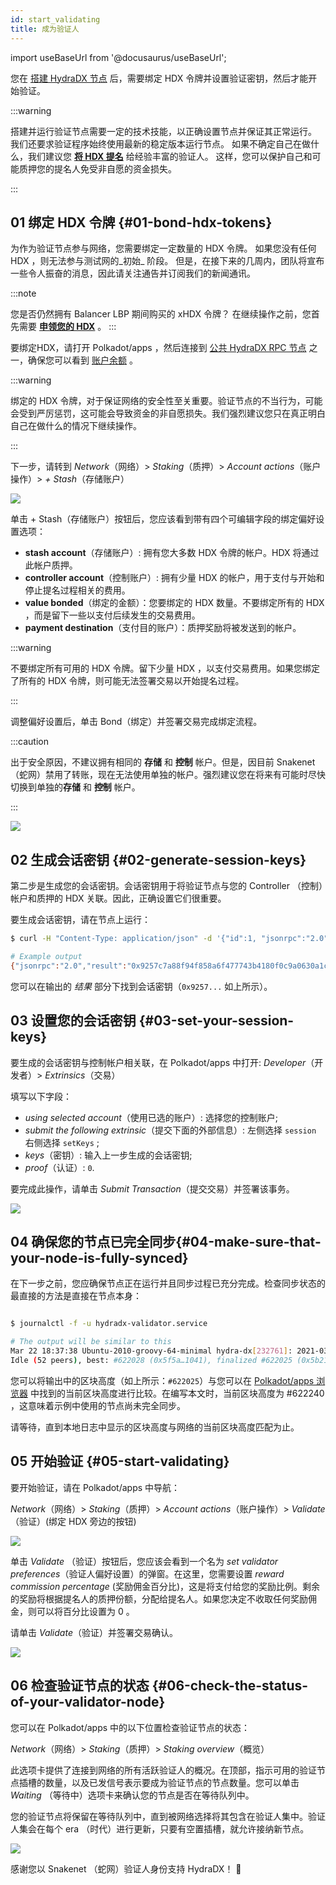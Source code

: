 ```yaml
---
id: start_validating 
title: 成为验证人
---
```


import useBaseUrl from '@docusaurus/useBaseUrl';

 您在 [搭建 HydraDX 节点](/node_setup) 后，需要绑定 HDX 令牌并设置验证密钥，然后才能开始验证。

:::warning

搭建并运行验证节点需要一定的技术技能，以正确设置节点并保证其正常运行。 我们还要求验证程序始终使用最新的稳定版本运行节点。 如果不确定自己在做什么，我们建议您 **[将 HDX 提名](/start_nominating)** 给经验丰富的验证人。 这样，您可以保护自己和可能质押您的提名人免受非自愿的资金损失。

:::

## 01 绑定 HDX 令牌 {#01-bond-hdx-tokens}

为作为验证节点参与网络，您需要绑定一定数量的 HDX 令牌。 如果您没有任何 HDX ，则无法参与测试网的_初始_ 阶段。 但是，在接下来的几周内，团队将宣布一些令人振奋的消息，因此请关注通告并订阅我们的新闻通讯。

:::note

您是否仍然拥有 Balancer LBP 期间购买的 xHDX 令牌？ 在继续操作之前，您首先需要 **[申领您的 HDX](/claim)** 。
:::

要绑定HDX，请打开 Polkadot/apps ，然后连接到 [公共 HydraDX RPC 节点](/polkadotjs_apps_public) 之一，确保您可以看到 [账户余额](https://polkadot.js.org/apps/?rpc=wss%3A%2F%2Frpc-01.snakenet.hydradx.io#/accounts) 。

:::warning

绑定的 HDX 令牌，对于保证网络的安全性至关重要。验证节点的不当行为，可能会受到严厉惩罚，这可能会导致资金的非自愿损失。我们强烈建议您只在真正明白自己在做什么的情况下继续操作。

:::

下一步，请转到 *Network*（网络）> *Staking*（质押）> *Account actions*（账户操作）> *+ Stash*（存储账户）

<div style={{textAlign: 'center'}}>
  <img src={useBaseUrl('/validator-guide/bond-hdx-1.png')} />
</div>

单击 + Stash（存储账户）按钮后，您应该看到带有四个可编辑字段的绑定偏好设置选项：
* **stash account**（存储账户）: 拥有您大多数 HDX 令牌的帐户。HDX 将通过此帐户质押。
* **controller account**（控制账户）: 拥有少量 HDX 的帐户，用于支付与开始和停止提名过程相关的费用。
* **value bonded**（绑定的金额）：您要绑定的 HDX 数量。不要绑定所有的 HDX ，而是留下一些以支付后续发生的交易费用。
* **payment destination**（支付目的账户）：质押奖励将被发送到的帐户。 

:::warning

不要绑定所有可用的 HDX 令牌。留下少量 HDX ，以支付交易费用。如果您绑定了所有的 HDX 令牌，则可能无法签署交易以开始提名过程。

:::

调整偏好设置后，单击 Bond（绑定）并签署交易完成绑定流程。

:::caution

出于安全原因，不建议拥有相同的 **存储** 和 **控制** 帐户。但是，因目前 Snakenet （蛇网）禁用了转账，现在无法使用单独的帐户。强烈建议您在将来有可能时尽快切换到单独的**存储** 和 **控制** 帐户。

:::

<div style={{textAlign: 'center'}}>
  <img src={useBaseUrl('/validator-guide/bond-hdx-2.png')} />
</div>

## 02 生成会话密钥 {#02-generate-session-keys}

第二步是生成您的会话密钥。会话密钥用于将验证节点与您的 Controller （控制）帐户和质押的 HDX 关联。因此，正确设置它们很重要。

要生成会话密钥，请在节点上运行：

```bash
$ curl -H "Content-Type: application/json" -d '{"id":1, "jsonrpc":"2.0", "method": "author_rotateKeys", "params":[]}' http://localhost:9933

# Example output
{"jsonrpc":"2.0","result":"0x9257c7a88f94f858a6f477743b4180f0c9a0630a1cea85c3f47dc6ca78e503767089bebe02b18765232ecd67b35a7fb18fc3027613840f27aca5a5cc300775391cf298af0f0e0342d0d0d873b1ec703009c6816a471c64b5394267c6fc583c31884ac83d9fed55d5379bbe1579601872ccc577ad044dd449848da1f830dd3e45","id":1}
```

您可以在输出的 _结果_ 部分下找到会话密钥（`0x9257...` 如上所示）。  

## 03 设置您的会话密钥 {#03-set-your-session-keys}

要生成的会话密钥与控制帐户相关联，在 Polkadot/apps 中打开:
*Developer*（开发者）> *Extrinsics*（交易）

填写以下字段：

* _using selected account_（使用已选的账户）: 选择您的控制账户;
* _submit the following extrinsic_（提交下面的外部信息）: 左侧选择 `session` 右侧选择 `setKeys` ;
* _keys_（密钥）: 输入上一步生成的会话密钥;
* _proof_（认证）: `0`.

要完成此操作，请单击 _Submit Transaction_（提交交易）并签署该事务。

<div style={{textAlign: 'center'}}>
  <img src={useBaseUrl('/validator-guide/set-session-keys-1.png')} />
</div>

## 04 确保您的节点已完全同步{#04-make-sure-that-your-node-is-fully-synced}

在下一步之前，您应确保节点正在运行并且同步过程已充分完成。检查同步状态的最直接的方法是直接在节点本身：

```bash

$ journalctl -f -u hydradx-validator.service

# The output will be similar to this
Mar 22 18:37:38 Ubuntu-2010-groovy-64-minimal hydra-dx[232761]: 2021-03-22 18:37:38  💤 
Idle (52 peers), best: #622028 (0x5f5a…1041), finalized #622025 (0x5b21…a746), ⬇ 9.1kiB/s ⬆ 6.1kiB/s

```

您可以将输出中的区块高度（如上所示：`#622025`）与您可以在 [Polkadot/apps 浏览器](https://polkadot.js.org/apps/?rpc=wss%3A%2F%2Frpc-01.snakenet.hydradx.io#/explorer) 中找到的当前区块高度进行比较。在编写本文时，当前区块高度为 #622240 ，这意味着示例中使用的节点尚未完全同步。

请等待，直到本地日志中显示的区块高度与网络的当前区块高度匹配为止。

## 05 开始验证 {#05-start-validating}

要开始验证，请在 Polkadot/apps 中导航：

*Network*（网络）> *Staking*（质押）> *Account actions*（账户操作）> *Validate* （验证）(绑定 HDX 旁边的按钮)

<div style={{textAlign: 'center'}}>
  <img src={useBaseUrl('/validator-guide/validate-1.png')} />
</div>

单击 *Validate* （验证）按钮后，您应该会看到一个名为 *set validator preferences*（验证人偏好设置）的弹窗。在这里，您需要设置 _reward commission percentage_ (奖励佣金百分比)，这是将支付给您的奖励比例。剩余的奖励将根据提名人的质押份额，分配给提名人。如果您决定不收取任何奖励佣金，则可以将百分比设置为 0 。

请单击 *Validate*（验证）并签署交易确认。

<div style={{textAlign: 'center'}}>
  <img src={useBaseUrl('/validator-guide/validate-2.png')} />
</div>

## 06 检查验证节点的状态 {#06-check-the-status-of-your-validator-node}

您可以在 Polkadot/apps 中的以下位置检查验证节点的状态：

*Network*（网络）> *Staking*（质押）> *Staking overview*（概览）

此选项卡提供了连接到网络的所有活跃验证人的概况。在顶部，指示可用的验证节点插槽的数量，以及已发信号表示要成为验证节点的节点数量。您可以单击 _Waiting_ （等待中）选项卡来确认您的节点是否在等待队列中。

您的验证节点将保留在等待队列中，直到被网络选择将其包含在验证人集中。验证人集会在每个 era （时代）进行更新，只要有空置插槽，就允许接纳新节点。

<div style={{textAlign: 'center'}}>
  <img src={useBaseUrl('/validator-guide/validate-3.png')} />
</div>

感谢您以 Snakenet （蛇网）验证人身份支持 HydraDX！ 🎉
